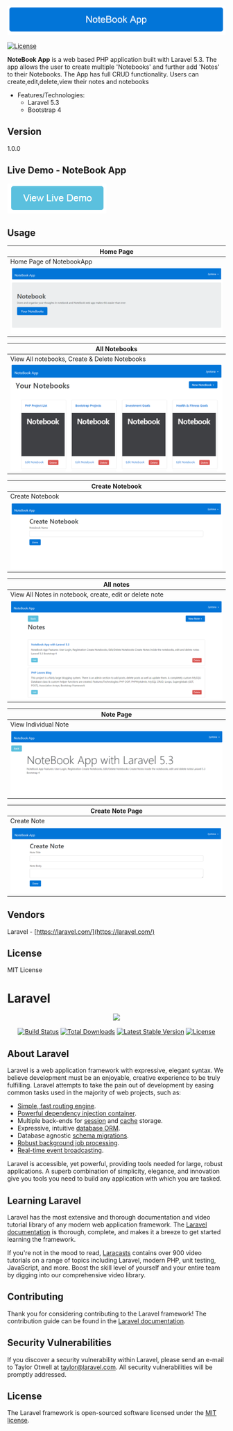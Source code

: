 <p align="center">
  <br><br>
  <img src="https://github.com/Jyotsna-Singh/NoteBookApp/blob/master/public/img/logo.PNG">
</p>

[![License](https://img.shields.io/packagist/l/cakephp/app.svg?style=flat-square)](http://jyotsnasingh.com/projects/Laravel/NotebookApp/)

**NoteBook App** is a web based PHP application built with Laravel 5.3. The app allows the user to create multiple 'Notebooks' and further add 'Notes' to their Notebooks. The App has full CRUD functionality. Users can create,edit,delete,view their notes and notebooks

* Features/Technologies: 
  * Laravel 5.3
  * Bootstrap 4

## Version
1.0.0

## Live Demo - NoteBook App
[![alt tag](https://github.com/Jyotsna-Singh/SearchVidz-YoutubeAPI/blob/master/img/blue-button.PNG)](http://jyotsnasingh.com/projects/Laravel/NotebookApp/)

## Usage

**Home Page** | 
--- | 
Home Page of NotebookApp | 
![alt text](https://github.com/Jyotsna-Singh/NoteBookApp/blob/master/public/img/Notebookhome.PNG "Notebook Home")  | 

**All Notebooks** | 
--- | 
View All notebooks, Create & Delete Notebooks | 
![alt text](https://github.com/Jyotsna-Singh/NoteBookApp/blob/master/public/img/allnotebooks.PNG "All Notebooks") | 

**Create Notebook** | 
--- |  
Create Notebook |  
![alt text](https://github.com/Jyotsna-Singh/NoteBookApp/blob/master/public/img/create-notebook.PNG "Create Notebook")  | 

**All notes** | 
--- | 
View All Notes in notebook, create, edit or delete note  | 
![alt text](https://github.com/Jyotsna-Singh/NoteBookApp/blob/master/public/img/allnotes.PNG "All notes")  | 

**Note Page** | 
--- | 
View Individual Note | 
![alt text](https://github.com/Jyotsna-Singh/NoteBookApp/blob/master/public/img/note.PNG "Note")  | 

**Create Note Page** | 
---  | 
Create Note   | 
![alt text](https://github.com/Jyotsna-Singh/NoteBookApp/blob/master/public/img/createnote.PNG "CreateNote")  | 

## Vendors
Laravel - [https://laravel.com/](https://laravel.com/) 



## License
MIT License

# Laravel
<p align="center"><img src="https://laravel.com/assets/img/components/logo-laravel.svg"></p>

<p align="center">
<a href="https://travis-ci.org/laravel/framework"><img src="https://travis-ci.org/laravel/framework.svg" alt="Build Status"></a>
<a href="https://packagist.org/packages/laravel/framework"><img src="https://poser.pugx.org/laravel/framework/d/total.svg" alt="Total Downloads"></a>
<a href="https://packagist.org/packages/laravel/framework"><img src="https://poser.pugx.org/laravel/framework/v/stable.svg" alt="Latest Stable Version"></a>
<a href="https://packagist.org/packages/laravel/framework"><img src="https://poser.pugx.org/laravel/framework/license.svg" alt="License"></a>
</p>

## About Laravel

Laravel is a web application framework with expressive, elegant syntax. We believe development must be an enjoyable, creative experience to be truly fulfilling. Laravel attempts to take the pain out of development by easing common tasks used in the majority of web projects, such as:

- [Simple, fast routing engine](https://laravel.com/docs/routing).
- [Powerful dependency injection container](https://laravel.com/docs/container).
- Multiple back-ends for [session](https://laravel.com/docs/session) and [cache](https://laravel.com/docs/cache) storage.
- Expressive, intuitive [database ORM](https://laravel.com/docs/eloquent).
- Database agnostic [schema migrations](https://laravel.com/docs/migrations).
- [Robust background job processing](https://laravel.com/docs/queues).
- [Real-time event broadcasting](https://laravel.com/docs/broadcasting).

Laravel is accessible, yet powerful, providing tools needed for large, robust applications. A superb combination of simplicity, elegance, and innovation give you tools you need to build any application with which you are tasked.

## Learning Laravel

Laravel has the most extensive and thorough documentation and video tutorial library of any modern web application framework. The [Laravel documentation](https://laravel.com/docs) is thorough, complete, and makes it a breeze to get started learning the framework.

If you're not in the mood to read, [Laracasts](https://laracasts.com) contains over 900 video tutorials on a range of topics including Laravel, modern PHP, unit testing, JavaScript, and more. Boost the skill level of yourself and your entire team by digging into our comprehensive video library.

## Contributing

Thank you for considering contributing to the Laravel framework! The contribution guide can be found in the [Laravel documentation](http://laravel.com/docs/contributions).

## Security Vulnerabilities

If you discover a security vulnerability within Laravel, please send an e-mail to Taylor Otwell at taylor@laravel.com. All security vulnerabilities will be promptly addressed.

## License

The Laravel framework is open-sourced software licensed under the [MIT license](http://opensource.org/licenses/MIT).

